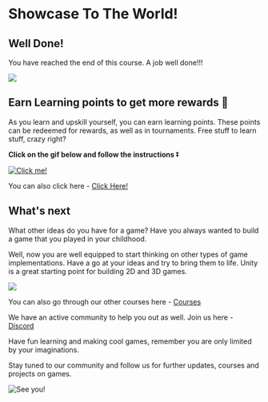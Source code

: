 # Showcase To The World!

## Well Done!

You have reached the end of this course. A job well done!!! 

![](https://media.giphy.com/media/cjWqhifxgQBmXKTZlK/giphy.gif)

## Earn Learning points to get more rewards 🎁

As you learn and upskill yourself, you can earn learning points. These points can be redeemed for rewards, as well as in tournaments. Free stuff to learn stuff, crazy right?

**Click on the gif below and follow the instructions** ⏬

[![Click me!](https://media.giphy.com/media/zz1v8vjwQwTja/giphy.gif)](https://academy.outscal.com/welcome/build-in-public/assignments)

You can also click here - [Click Here!](https://academy.outscal.com/welcome/build-in-public/assignments)

## What's next

What other ideas do you have for a game? Have you always wanted to build a game that you played in your childhood.

Well, now you are well equipped to start thinking on other types of game implementations. Have a go at your ideas and try to bring them to life. Unity is a great starting point for building 2D and 3D games. 

![](https://media.giphy.com/media/eSKQQ8bAe4LVehldJ5/giphy.gif)

You can also go through our other courses here - [Courses](https://academy.outscal.com/welcome)

We have an active community to help you out as well. Join us here - [Discord](https://discord.com/invite/R4hfXhsWjN)

Have fun learning and making cool games, remember you are only limited by your imaginations.

Stay tuned to our community and follow us for further updates, courses and projects on games.

![See you!](https://media.giphy.com/media/QAhK4mVliwBpfSXogl/giphy.gif)
